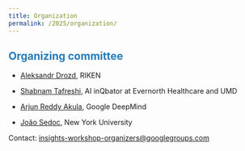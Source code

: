 ```yaml
---
title: Organization
permalink: /2025/organization/
---
```


## <span style="color:#267CB9"> Organizing committee</span>

* [Aleksandr Drozd](https://blackbird.pw/), RIKEN

* [Shabnam Tafreshi](https://www.linkedin.com/in/shabnamtafreshi),  AI inQbator at Evernorth Healthcare and UMD

* [Arjun Reddy Akula](https://research.google/people/ArjunReddyAkula/), Google DeepMind

* [João Sedoc](https://www.stern.nyu.edu/faculty/bio/joao-sedoc), New York University



Contact: [insights-workshop-organizers@googlegroups.com](mailto:insights-workshop-organizers@googlegroups.com)
